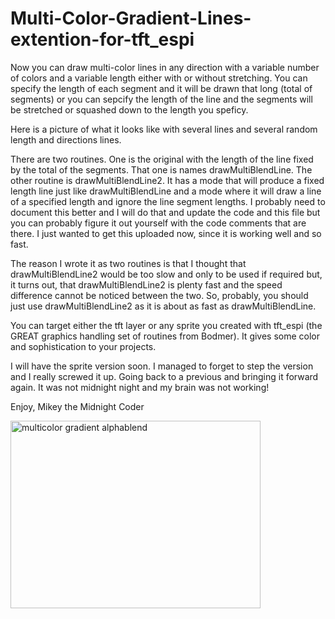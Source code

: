 # Multi-Color-Gradient-Lines-extention-for-tft_espi

Now you can draw multi-color lines in any direction with a variable number of colors and a variable length either with or without stretching.  You can specify the length of each segment and it will be drawn that long (total of segments) or you can sepcify the length of the line and the segments will be stretched or squashed down to the length you speficy.

Here is a picture of what it looks like with several lines and several random length and directions lines.

There are two routines.  One is the original with the length of the line fixed by the total of the segments.  That one is names drawMultiBlendLine.
The other routine is drawMultiBlendLine2.  It has a mode that will produce a fixed length line just like drawMultiBlendLine and a mode where it will draw a line of a specified length and ignore the line segment lengths.  I probably need to document this better and I will do that and update the code and this file but you can probably figure it out yourself with the code comments that are there.  I just wanted to get this uploaded now, since it is working well and so fast.

The reason I wrote it as two routines is that I thought that drawMultiBlendLine2 would be too slow and only to be used if required but, it turns out, that drawMultiBlendLine2 is plenty fast and the speed difference cannot be noticed between the two.  So, probably, you should just use drawMultiBlendLine2 as it is about as fast as drawMultiBlendLine.

You can target either the tft layer or any sprite you created with tft_espi (the GREAT graphics handling set of routines from Bodmer).  It gives some color and sophistication to your projects.

I will have the sprite version soon.  I managed to forget to step the version and I really screwed it up.  Going back to a previous and bringing it forward again.  It was not midnight night and my brain was not working!

Enjoy,
Mikey the Midnight Coder

<img width="400" height="300" alt="multicolor gradient alphablend" src="https://github.com/user-attachments/assets/204e3a09-5cb1-42bc-ba22-86ed1e12f909" />
